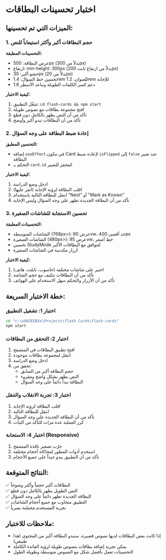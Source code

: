 # اختبار تحسينات البطاقات

## الميزات التي تم تحسينها:

### 1. حجم البطاقات أكبر وأكثر استيعاباً للنص

**التحسينات المطبقة:**

- عرض البطاقة: 500px (بدلاً من 300px)
- ارتفاع: min-height: 300px (بدلاً من ارتفاع ثابت 200px)
- حشو أكبر: 30px (بدلاً من 20px)
- تحسين خط السؤال: 1.4rem للعنوان، 1.2rem للإجابة
- دعم كسر الكلمات الطويلة وتباعد الأسطر 1.6

**كيفية الاختبار:**

1. شغّل التطبيق: `cd flash-cards && npm start`
2. افتح مجموعة بطاقات مع نصوص طويلة
3. تأكد من أن النص يظهر بالكامل دون قطع
4. تأكد من أن البطاقات تبدو أكبر وأوضح

### 2. إعادة ضبط البطاقة على وجه السؤال

**التحسين المطبق:**

- إضافة `useEffect` في مكون Card لإعادة ضبط `isFlipped` إلى `false` عند تغيير البطاقة
- التحكم بـ `card.id` كمحفز للتغيير

**كيفية الاختبار:**

1. ادخل وضع الدراسة
2. اقلب البطاقة لرؤية الإجابة (انقر عليها)
3. انتقل للبطاقة التالية باستخدام "Next" أو "Mark as Known"
4. تأكد من أن البطاقة الجديدة تظهر على وجه السؤال وليس الإجابة

### 3. تحسين الاستجابة للشاشات الصغيرة

**التحسينات المطبقة:**

- الشاشات المتوسطة (768px>): عرض 90vw، حد أقصى 400px
- الشاشات الصغيرة (480px>): عرض 95vw، خط أصغر
- تحسين StudyMode لتتوافق مع البطاقات الأكبر
- أزرار مكدسة في الشاشات الصغيرة

**كيفية الاختبار:**

1. اختبر على شاشات مختلفة (حاسوب، تابلت، هاتف)
2. تأكد من أن البطاقات تتكيف مع حجم الشاشة
3. تأكد من أن الأزرار والتحكم سهل الاستخدام على الهواتف

## خطة الاختبار السريعة:

### اختبار 1: تشغيل التطبيق

```bash
cd "c:\xXNJEEBXx\Projects\flash Cards\flash-cards"
npm start
```

### اختبار 2: التحقق من البطاقات

1. افتح تطبيق البطاقات في المتصفح
2. انتقل لمجموعة بطاقات موجودة
3. ادخل وضع الدراسة
4. تحقق من:
   - حجم البطاقة أكبر من السابق
   - النص يظهر بشكل واضح ومقروء
   - البطاقة تبدأ دائماً على وجه السؤال

### اختبار 3: تجربة الانقلاب والتنقل

1. اقلب البطاقة لرؤية الإجابة
2. انتقل للبطاقة التالية
3. تأكد من أن البطاقة الجديدة على وجه السؤال
4. كرر العملية عدة مرات للتأكد من الثبات

### اختبار 4: الاستجابة (Responsive)

1. جرّب تصغير نافذة المتصفح
2. استخدم أدوات المطور لمحاكاة أحجام مختلفة
3. تأكد من أن التطبيق يبدو جيداً على جميع الأحجام

## النتائج المتوقعة:

✅ البطاقات أكبر حجماً وأكثر وضوحاً  
✅ النص الطويل يظهر بالكامل دون قطع  
✅ البطاقة الجديدة تظهر دائماً على وجه السؤال  
✅ التطبيق متجاوب مع جميع أحجام الشاشات  
✅ تجربة المستخدم محسّنة بصرياً

## ملاحظات للاختبار:

- إذا كانت بعض البطاقات لديها نصوص قصيرة، ستبدو البطاقة أكبر من المحتوى (هذا طبيعي)
- يمكن تجربة إضافة بطاقات بنصوص طويلة لرؤية الفائدة الكاملة
- التحسينات تعمل بأفضل شكل مع النصوص متوسطة وطويلة الطول
